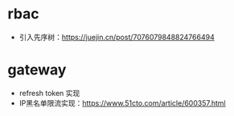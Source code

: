 # rbac

- 引入先序树：https://juejin.cn/post/7076079848824766494

# gateway

- refresh token 实现
- IP黑名单限流实现：https://www.51cto.com/article/600357.html
